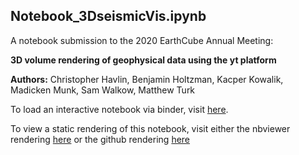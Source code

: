 ## Notebook_3DseismicVis.ipynb

A notebook submission to the 2020 EarthCube Annual Meeting:

**3D volume rendering of geophysical data using the yt platform**

**Authors:** Christopher Havlin, Benjamin Holtzman, Kacper Kowalik, Madicken Munk, Sam Walkow, Matthew Turk

To load an interactive notebook via binder, visit [here](https://mybinder.org/v2/gh/earthcube2020/ec20_havlin_etal/master).

To view a static rendering of this notebook, visit either the nbviewer rendering [here](https://nbviewer.jupyter.org/github/earthcube2020/ec20_havlin_etal/blob/master/notebook/Notebook_3DseismicVis.ipynb) or the github rendering [here](https://github.com/earthcube2020/ec20_havlin_etal/blob/master/notebook/Notebook_3DseismicVis.ipynb)
